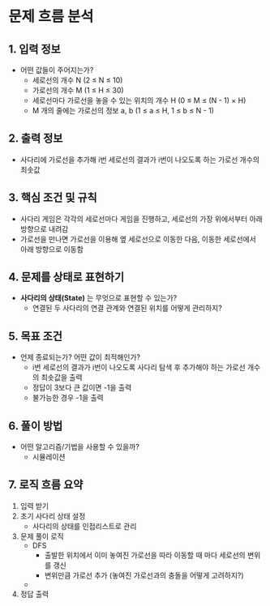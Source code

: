# 문제 흐름 분석

## 1. 입력 정보
- 어떤 값들이 주어지는가?
  - 세로선의 개수 N (2 ≤ N ≤ 10)
  - 가로선의 개수 M (1 ≤ H ≤ 30)
  - 세로선마다 가로선을 놓을 수 있는 위치의 개수 H (0 ≤ M ≤ (N - 1) × H)
  - M 개의 줄에는 가로선의 정보 a, b  (1 ≤ a ≤ H, 1 ≤ b ≤ N - 1)

## 2. 출력 정보
- 사다리에 가로선을 추가해 i번 세로선의 결과가 i번이 나오도록 하는 가로선 개수의 최솟값

## 3. 핵심 조건 및 규칙
- 사다리 게임은 각각의 세로선마다 게임을 진행하고, 세로선의 가장 위에서부터 아래 방향으로 내려감
- 가로선을 만나면 가로선을 이용해 옆 세로선으로 이동한 다음, 이동한 세로선에서 아래 방향으로 이동함

## 4. 문제를 상태로 표현하기
- **사다리의 상태(State)** 는 무엇으로 표현할 수 있는가?
  - 연결된 두 사다리의 연결 관계와 연결된 위치를 어떻게 관리하지? 
  

## 5. 목표 조건
- 언제 종료되는가? 어떤 값이 최적해인가?
  - i번 세로선의 결과가 i번이 나오도록 사다리 탐색 후 추가해야 하는 가로선 개수의 최솟값을 출력
  - 정답이 3보다 큰 값이면 -1을 출력
  - 불가능한 경우 -1을 출력

## 6. 풀이 방법
- 어떤 알고리즘/기법을 사용할 수 있을까?
  - 시뮬레이션

## 7. 로직 흐름 요약
1. 입력 받기
2. 초기 사다리 상태 설정
   - 사다리의 상태를 인접리스트로 관리
3. 문제 풀이 로직
   - DFS
     - 출발한 위치에서 이미 놓여진 가로선을 따라 이동할 때 마다 세로선의 변위를 갱신
     - 변위만큼 가로선 추가 (놓여진 가로선과의 충돌을 어떻게 고려하지?)
   - 
4. 정답 출력
